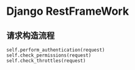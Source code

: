 # Django RestFrameWork


## 请求构造流程

```shell
self.perform_authentication(request)
self.check_permissions(request)
self.check_throttles(request)
```
